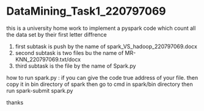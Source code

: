 # DataMining_Task1_220797069

this is a university home work to implement a pyspark code which count all the data set by their first letter diffrence

1. first subtask is push by the name of spark_VS_hadoop_220797069.docx
2. second subtask is two files bu the name of MR-KNN_220797069.txt/docx
3. third subtask is the file by the name of Spark.py

how to run spark.py : if you can give the code true address of your file. then copy it in bin directory of spark then go  to cmd in spark/bin directory then run 
spark-submit spark.py



thanks
